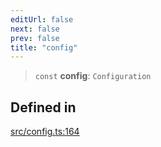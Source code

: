 ```yaml
---
editUrl: false
next: false
prev: false
title: "config"
---
```


> `const` **config**: `Configuration`

## Defined in

[src/config.ts:164](https://github.com/fabricjs/fabric.js/blob/8748628df7e9de00ba77413bfc3ad9e9fe9d4f30/src/config.ts#L164)
